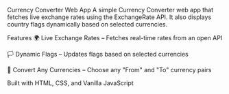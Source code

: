 Currency Converter Web App
A simple Currency Converter web app that fetches live exchange rates using the ExchangeRate API.
It also displays country flags dynamically based on selected currencies.

Features
🌍 Live Exchange Rates – Fetches real-time rates from an open API

🏳 Dynamic Flags – Updates flags based on selected currencies

💱 Convert Any Currencies – Choose any "From" and "To" currency pairs

Built with HTML, CSS, and Vanilla JavaScript
